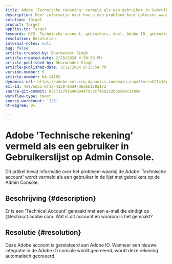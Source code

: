 ```yaml
---
title: Adobe 'Technische rekening' vermeld als een gebruiker in Gebruikerslijst op Admin Console.
description: Meer informatie over hoe u een probleem kunt oplossen waarbij de Adobe 'Technische account' als een gebruiker in de gebruikerslijst op Admin Console wordt vermeld.
solution: Target
product: Target
applies-to: Target
keywords: KCS. Technische account, gebruikers, doel, Adobe IO, gebruikerslijst
resolution: Resolution
internal-notes: null
bug: false
article-created-by: Dharmender Singh
article-created-date: 2/28/2024 4:50:58 PM
article-published-by: Dharmender Singh
article-published-date: 3/12/2024 8:15:54 PM
version-number: 9
article-number: KA-14102
dynamics-url: https://adobe-ent.crm.dynamics.com/main.aspx?forceUCI=1&pagetype=entityrecord&etn=knowledgearticle&id=ac309a87-59d6-ee11-9079-6045bd006295
exl-id: 4a175d51-bf1a-4238-86d4-d6deb128a172
source-git-commit: 835732791640004475c3cf468262bbbc9ac34b9e
workflow-type: tm+mt
source-wordcount: '125'
ht-degree: 0%

---
```


# Adobe &#39;Technische rekening&#39; vermeld als een gebruiker in Gebruikerslijst op Admin Console.


Dit artikel bevat informatie over het probleem waarbij de Adobe &#39;Technische account&#39; wordt vermeld als een gebruiker in de lijst met gebruikers op de Admin Console.

## Beschrijving {#description}


Er is een &#39;Technical Account&#39; gemaakt met een e-mail die eindigt op @techacct.adobe.com. Wat is dit account en waarom is het gemaakt?


## Resolutie {#resolution}


Deze Adobe account is gerelateerd aan Adobe IO. Wanneer een nieuwe integratie in de Adobe IO console wordt gecreeerd, wordt deze rekening automatisch gecreeerd.
